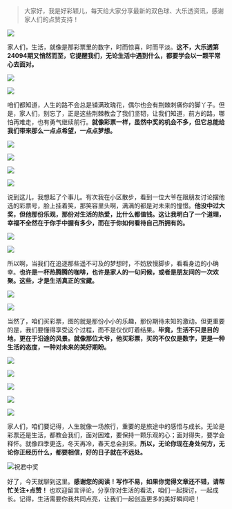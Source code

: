 > 大家好，我是好彩颖儿，每天给大家分享最新的双色球、大乐透资讯，感谢家人们的点赞支持！

![](https://cdn.jsdelivr.net/gh/wangwenjie1314/PicCDN/2024-7-12/1720763627240-image.png)


家人们，生活，就像是那彩票里的数字，时而惊喜，时而平淡。**这不，大乐透第24094期又悄然而至，它提醒我们，无论生活中遇到什么，都要学会以一颗平常心去面对。**

![](https://cdn.jsdelivr.net/gh/wangwenjie1314/PicCDN/2024-8-14/1723620861409-image.png)

![](https://cdn.jsdelivr.net/gh/wangwenjie1314/PicCDN/2024-8-14/1723620871899-image.png)


咱们都知道，人生的路不会总是铺满玫瑰花，偶尔也会有荆棘刺痛你的脚丫子。但是，家人们，别忘了，正是这些荆棘教会了我们坚韧，让我们知道，前方的路，哪怕再难走，也有勇气继续前行。**就像彩票一样，虽然中奖的机会不多，但它总能给我们带来那么一点点希望，一点点梦想。**

![](https://cdn.jsdelivr.net/gh/wangwenjie1314/PicCDN/2024-8-14/1723620877537-image.png)

![](https://cdn.jsdelivr.net/gh/wangwenjie1314/PicCDN/2024-8-14/1723620882642-image.png)

![](https://cdn.jsdelivr.net/gh/wangwenjie1314/PicCDN/2024-8-14/1723615808887-image.png)


![](https://cdn.jsdelivr.net/gh/wangwenjie1314/PicCDN/2024-8-14/1723615902724-image.png)


说到这儿，我想起了个事儿。有次我在小区散步，看到一位大爷在跟朋友讨论摆他选的彩票号，脸上挂着笑，那笑容里头啊，满满的都是对未来的憧憬。**他没中过大奖，但他那份乐观，那份对生活的热爱，比什么都值钱。这让我明白了一个道理，幸福不全然在于你手中握有多少，而在于你如何看待自己所拥有的。**

![](https://cdn.jsdelivr.net/gh/wangwenjie1314/PicCDN/2024-8-14/1723620887998-image.png)

![](https://cdn.jsdelivr.net/gh/wangwenjie1314/PicCDN/2024-8-14/1723620893996-image.png)


所以啊，当我们在追逐那些遥不可及的梦想时，不妨放慢脚步，看看身边的小确幸。**也许是一杯热腾腾的咖啡，也许是家人的一句问候，或者是朋友间的一次欢聚。这些，才是生活真正的宝藏。**

![](https://cdn.jsdelivr.net/gh/wangwenjie1314/PicCDN/2024-8-14/1723620899050-image.png)

![](https://cdn.jsdelivr.net/gh/wangwenjie1314/PicCDN/2024-8-14/1723620904072-image.png)


当然了，咱们买彩票，图的就是那份小小的乐趣，那份期待未知的激动。但更重要的是，我们要懂得享受这个过程，而不是仅仅盯着结果。**毕竟，生活不只是目的地，更在于沿途的风景。就像那位大爷，他买彩票，买的不仅仅是数字，更是一种生活的态度，一种对未来的美好期盼。**

![](https://cdn.jsdelivr.net/gh/wangwenjie1314/PicCDN/2024-8-14/1723620909673-image.png)


![](https://cdn.jsdelivr.net/gh/wangwenjie1314/PicCDN/2024-8-14/1723620914600-image.png)

![](https://cdn.jsdelivr.net/gh/wangwenjie1314/PicCDN/2024-8-14/1723616862450-image.png)

![](https://cdn.jsdelivr.net/gh/wangwenjie1314/PicCDN/2024-8-14/1723615598975-image.png)

![](https://cdn.jsdelivr.net/gh/wangwenjie1314/PicCDN/2024-8-14/1723615507252-image.png)




家人们，咱们要记得，人生就像一场旅行，重要的是旅途中的感悟与成长。无论是彩票还是生活，都教会我们，面对困难，要保持一颗乐观的心；面对得失，要学会释怀。就像四季更迭，冬天再冷，春天总会到来。**所以，无论你现在身处何方，无论你正经历什么，都要相信，好的日子就在不远处。**


![祝君中奖](https://cdn.jsdelivr.net/gh/wangwenjie1314/PicCDN/2024-8-14/1723621074239-image.png)


好了，今天就聊到这里。**感谢您的阅读！写作不易，如果你觉得文章还不错，请帮忙关注+点赞！** 也欢迎留言评论，分享你对生活的看法，咱们一起探讨，一起成长。记得，生活需要你我共同点亮，让我们一起创造更多的美好瞬间吧！